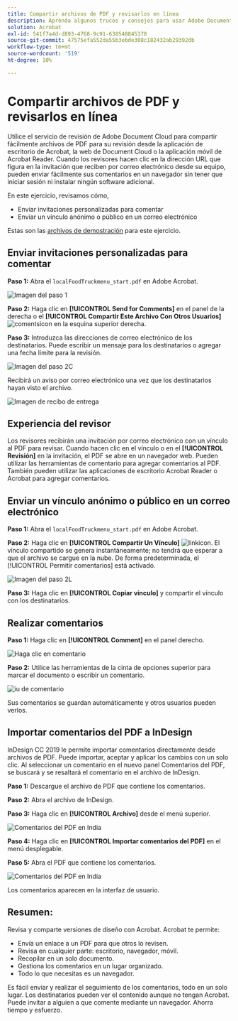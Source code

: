 ```yaml
---
title: Compartir archivos de PDF y revisarlos en línea
description: Aprenda algunos trucos y consejos para usar Adobe Document Cloud
solution: Acrobat
exl-id: 541f7a4d-d893-4768-9c91-638548845378
source-git-commit: 47575efa552da55b3ebde308c182432ab29392db
workflow-type: tm+mt
source-wordcount: '519'
ht-degree: 10%

---
```


# Compartir archivos de PDF y revisarlos en línea

Utilice el servicio de revisión de Adobe Document Cloud para compartir fácilmente archivos de PDF para su revisión desde la aplicación de escritorio de Acrobat, la web de Document Cloud o la aplicación móvil de Acrobat Reader. Cuando los revisores hacen clic en la dirección URL que figura en la invitación que reciben por correo electrónico desde su equipo, pueden enviar fácilmente sus comentarios en un navegador sin tener que iniciar sesión ni instalar ningún software adicional.

En este ejercicio, revisamos cómo,

* Enviar invitaciones personalizadas para comentar
* Enviar un vínculo anónimo o público en un correo electrónico

Estas son las [archivos de demostración](assets/01_Review.zip) para este ejercicio.

## Enviar invitaciones personalizadas para comentar

**Paso 1:** Abra el `localFoodTruckmenu_start.pdf` en Adobe Acrobat.

![Imagen del paso 1](assets/Step1.png)

**Paso 2:** Haga clic en **[!UICONTROL Send for Comments]** en el panel de la derecha o el **[!UICONTROL Compartir Este Archivo Con Otros Usuarios]** ![comentsicon](assets/sendforcommentsicon.png)  en la esquina superior derecha.

**Paso 3:** Introduzca las direcciones de correo electrónico de los destinatarios. Puede escribir un mensaje para los destinatarios o agregar una fecha límite para la revisión.

![Imagen del paso 2C](assets/Step2C.png)

Recibirá un aviso por correo electrónico una vez que los destinatarios hayan visto el archivo.

![Imagen de recibo de entrega](assets/deliveryReceipt_Track.png)

## Experiencia del revisor

Los revisores recibirán una invitación por correo electrónico con un vínculo al PDF para revisar. Cuando hacen clic en el vínculo o en el **[!UICONTROL Revisión]** en la invitación, el PDF se abre en un navegador web. Pueden utilizar las herramientas de comentario para agregar comentarios al PDF. También pueden utilizar las aplicaciones de escritorio Acrobat Reader o Acrobat para agregar comentarios.

## Enviar un vínculo anónimo o público en un correo electrónico

**Paso 1:** Abra el `localFoodTruckmenu_start.pdf` en Adobe Acrobat.

**Paso 2:** Haga clic en **[!UICONTROL Compartir Un Vínculo]** ![linkicon](assets/sendlinkicon.png). El vínculo compartido se genera instantáneamente; no tendrá que esperar a que el archivo se cargue en la nube. De forma predeterminada, el [!UICONTROL Permitir comentarios] está activado.

![Imagen del paso 2L](assets/Step2L.png)

**Paso 3:** Haga clic en **[!UICONTROL Copiar vínculo]** y compartir el vínculo con los destinatarios.

## Realizar comentarios

**Paso 1:** Haga clic en **[!UICONTROL Comment]** en el panel derecho.

![Haga clic en comentario](assets/Cselect.jpg)

**Paso 2:** Utilice las herramientas de la cinta de opciones superior para marcar el documento o escribir un comentario.

![iu de comentario](assets/commentsui.png)

Sus comentarios se guardan automáticamente y otros usuarios pueden verlos.

## Importar comentarios del PDF a InDesign

InDesign CC 2019 le permite importar comentarios directamente desde archivos de PDF. Puede importar, aceptar y aplicar los cambios con un solo clic. Al seleccionar un comentario en el nuevo panel Comentarios del PDF, se buscará y se resaltará el comentario en el archivo de InDesign.

**Paso 1:** Descargue el archivo de PDF que contiene los comentarios.

**Paso 2:** Abra el archivo de InDesign.

**Paso 3:** Haga clic en **[!UICONTROL Archivo]** desde el menú superior.

![Comentarios del PDF en India](assets/inddpdf.png)

**Paso 4:** Haga clic en **[!UICONTROL Importar comentarios del PDF]** en el menú desplegable.

**Paso 5:** Abra el PDF que contiene los comentarios.

![Comentarios del PDF en India](assets/inddpdfshown.png)

Los comentarios aparecen en la interfaz de usuario.

## Resumen:

Revisa y comparte versiones de diseño con Acrobat. Acrobat te permite:

* Envía un enlace a un PDF para que otros lo revisen.
* Revisa en cualquier parte: escritorio, navegador, móvil.
* Recopilar en un solo documento.
* Gestiona los comentarios en un lugar organizado.
* Todo lo que necesitas es un navegador.

Es fácil enviar y realizar el seguimiento de los comentarios, todo en un solo lugar. Los destinatarios pueden ver el contenido aunque no tengan Acrobat. Puede invitar a alguien a que comente mediante un navegador. Ahorra tiempo y esfuerzo.

